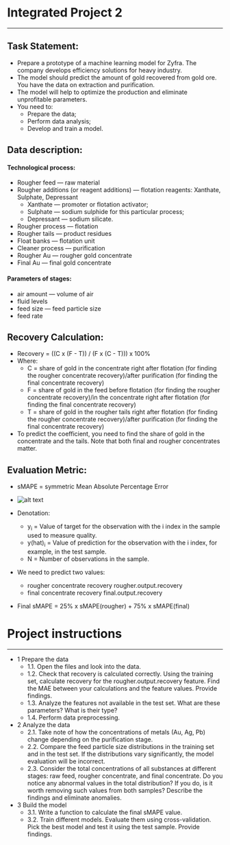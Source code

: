 # Integrated Project 2
------

## Task Statement:
- Prepare a prototype of a machine learning model for Zyfra. The company develops efficiency solutions for heavy industry.
- The model should predict the amount of gold recovered from gold ore. You have the data on extraction and purification.
- The model will help to optimize the production and eliminate unprofitable parameters.
- You need to:
  - Prepare the data;
  - Perform data analysis;
  - Develop and train a model.

## Data description:
#### Technological process:
- Rougher feed — raw material
- Rougher additions (or reagent additions) — flotation reagents: Xanthate, Sulphate, Depressant
  - Xanthate — promoter or flotation activator;
  - Sulphate — sodium sulphide for this particular process;
  - Depressant — sodium silicate.
- Rougher process — flotation
- Rougher tails — product residues
- Float banks — flotation unit
- Cleaner process — purification
- Rougher Au — rougher gold concentrate
- Final Au — final gold concentrate
#### Parameters of stages:
- air amount — volume of air
- fluid levels
- feed size — feed particle size
- feed rate

## Recovery Calculation:
- Recovery = ((C x (F - T)) / (F x (C - T))) x 100%
- Where:
  - C = share of gold in the concentrate right after flotation (for finding the rougher concentrate recovery)/after purification (for finding the final concentrate recovery)
  - F = share of gold in the feed before flotation (for finding the rougher concentrate recovery)/in the concentrate right after flotation (for finding the final concentrate recovery)
  - T = share of gold in the rougher tails right after flotation (for finding the rougher concentrate recovery)/after purification (for finding the final concentrate recovery)
- To predict the coefficient, you need to find the share of gold in the concentrate and the tails. Note that both final and rougher concentrates matter.

## Evaluation Metric:
- sMAPE = symmetric Mean Absolute Percentage Error
- ![alt text](https://pictures.s3.yandex.net/resources/smape_1576238825_1589899257.jpg)
- Denotation:
  - y<sub>i</sub> = Value of target for the observation with the i index in the sample used to measure quality.
  - y(hat)<sub>i</sub> = Value of prediction for the observation with the i index, for example, in the test sample.
  - N = Number of observations in the sample.
- We need to predict two values:
  - rougher concentrate recovery rougher.output.recovery
  - final concentrate recovery final.output.recovery
  
- Final sMAPE = 25% x sMAPE(rougher) + 75% x sMAPE(final)

# Project instructions
------
- 1 Prepare the data
  - 1.1. Open the files and look into the data.
  - 1.2. Check that recovery is calculated correctly. Using the training set, calculate recovery for the rougher.output.recovery feature. Find the MAE between your calculations and the feature values. Provide findings.
  - 1.3. Analyze the features not available in the test set. What are these parameters? What is their type?
  - 1.4. Perform data preprocessing.
- 2 Analyze the data
  - 2.1. Take note of how the concentrations of metals (Au, Ag, Pb) change depending on the purification stage.
  - 2.2. Compare the feed particle size distributions in the training set and in the test set. If the distributions vary significantly, the model evaluation will be incorrect.
  - 2.3. Consider the total concentrations of all substances at different stages: raw feed, rougher concentrate, and final concentrate. Do you notice any abnormal values in the total distribution? If you do, is it worth removing such values from both samples? Describe the findings and eliminate anomalies.
- 3 Build the model
  - 3.1. Write a function to calculate the final sMAPE value.
  - 3.2. Train different models. Evaluate them using cross-validation. Pick the best model and test it using the test sample. Provide findings.

  

